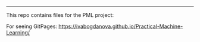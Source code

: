 ---
This repo contains files for the PML project:

For seeing GitPages:
https://ivabogdanova.github.io/Practical-Machine-Learning/
